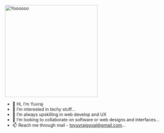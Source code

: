<img src="https://github.com/mrManiac-uv/mrManiac-uv/assets/68333785/887903f6-22d6-4e68-bffb-669a2f4c065e" alt="Yoooooo" width="300">


- 👋 Hi, I’m Yuvraj
- 👀 I’m interested in techy stuff...
- 🌱 I’m always upskilling in web develop and UX
- 💞️ I’m looking to collaborate on software or web designs and interfaces...
- 📫 Reach me through mail - toyuvrajgoyal@gmail.com...

<!---
mrManiac-uv/mrManiac-uv is a ✨ special ✨ repository because its `README.md` (this file) appears on your GitHub profile.
You can click the Preview link to take a look at your changes.
--->

